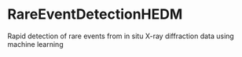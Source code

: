 # RareEventDetectionHEDM
Rapid detection of rare events from in situ X-ray diffraction data using machine learning
